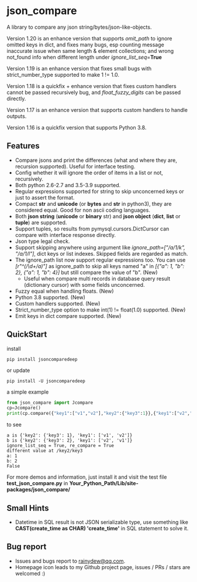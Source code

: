 # json_compare

A library to compare any json string/bytes/json-like-objects.

Version 1.20 is an enhance version that supports *omit_path* to ignore omitted keys in dict, and fixes many bugs, esp counting message inaccurate issue when same length & element collections; and wrong not_found info when different length under *ignore_list_seq*=**True**

Version 1.19 is an enhance version that fixes small bugs with strict_number_type supported to make <int> 1 != <float> 1.0.

Version 1.18 is a quickfix + enhance version that fixes custom handlers cannot be passed recursively bug, and *float_fuzzy_digits* can be passed directly.

Version 1.17 is an enhance version that supports custom handlers to handle outputs.

Version 1.16 is a quickfix version that supports Python 3.8.

## Features

* Compare jsons and print the differences (what and where they are, recursion supported). Useful for interface testing.
* Config whether it will ignore the order of items in a list or not, recursively.
* Both python 2.6-2.7 and 3.5-3.9 supported.
* Regular expressions supported for string to skip unconcerned keys or just to assert the format.
* Compact **str** and **unicode** (or **bytes** and **str** in python3), they are considered equal. Good for non ascii coding languages.
* Both **json string** (**unicode** or **binary** str) and **json object** (**dict**, **list** or **tuple**) are supported.
* Support tuples, so results from pymysql.cursors.DictCursor can compare with interface response directly.
* Json type legal check.
* Support skipping anywhere using argument like *ignore_path=["/a/1/k", "/a/1/l"]*, dict keys or list indexes. Skipped fields are regarded as match.
* The ignore_path list now support regular expressions too. You can use *[r"^(/\d+/a)"]* as ignore_path to skip all keys named "a" in *[{"a": 1, "b": 2}, {"a": 1, "b": 4}]* but still compare the value of "b". (New)
  * Useful when compare multi records in database query result (dictionary cursor) with some fields unconcerned.
* Fuzzy equal when handling floats. (New)
* Python 3.8 supported. (New)
* Custom handlers supported. (New)
* Strict_number_type option to make int(1) != float(1.0) supported. (New)
* Emit keys in dict compare supported. (New)

## QuickStart

install

```shell
pip install jsoncomparedeep
```

or update

```shell
pip install -U jsoncomparedeep
```

a simple example

```python
from json_compare import Jcompare
cp=Jcompare()
print(cp.compare({"key1":["v1","v2"],"key2":{"key3":1}},{"key1":["v2","v1"],"key2":{"key3":2}}))
```

to see

```
a is {'key2': {'key3': 1}, 'key1': ['v1', 'v2']}
b is {'key2': {'key3': 2}, 'key1': ['v2', 'v1']}
ignore_list_seq = True, re_compare = True
different value at /key2/key3
a: 1
b: 2
False
```

For more demos and information, just install it and visit the test file **test_json_compare.py** in **Your_Python_Path/Lib/site-packages/json_compare/**

## Small Hints

* Datetime in SQL result is not JSON serializable type, use something like **CAST(create_time as CHAR) 'create_time'** in SQL statement to solve it.

## Bug report

* Issues and bugs report to rainydew@qq.com.
* Homepage icon leads to my Github project page, issues / PRs / stars are welcomed :)
